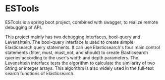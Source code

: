 # ESTools

ESTools is a spring boot project, combined with swagger, to realize remote debugging of API.

This project mainly has two debugging interfaces, bool-query and Levenshtein. The bool-query interface is used to create simple Elasticsearch query statements. It can use Elasticsearch's four main control statements (filter, must, must_not, and should) to create Elasticsearch queries according to the user's width and depth parameters. The Levenshtein interface tests the algorithm to calculate the similarity of two String or integer arrays. This algorithm is also widely used in the full-text search functions of Elasticsearch.

